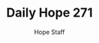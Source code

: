 ---
image: /assets/img/daily-hope-default-artwork.png
title: Daily Hope 271
number: 271
categories:
  - Daily Hope
author: Hope Staff
notes: Daily Hope 271
embed: >-
  <iframe style="border-radius:12px" src="https://open.spotify.com/embed/episode/6N42yGxJIVolxfFt3v2zsi?utm_source=generator" width="100%" height="152" frameBorder="0" allowfullscreen="" allow="autoplay; clipboard-write; encrypted-media; fullscreen; picture-in-picture" loading="lazy"></iframe>
---